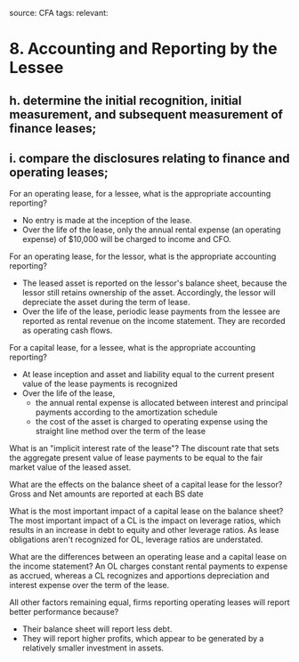 source: CFA
tags: 
relevant: 

# 8. Accounting and Reporting by the Lessee

## h. determine the initial recognition, initial measurement, and subsequent measurement of finance leases;
## i. compare the disclosures relating to finance and operating leases;

For an operating lease, for a lessee, what is the appropriate accounting reporting?
- No entry is made at the inception of the lease.
- Over the life of the lease, only the annual rental expense (an operating expense) of $10,000 will be charged to income and CFO.

For an operating lease, for the lessor, what is the appropriate accounting reporting?
- The leased asset is reported on the lessor's balance sheet, because the lessor still retains ownership of the asset. Accordingly, the lessor will depreciate the asset during the term of lease.
- Over the life of the lease, periodic lease payments from the lessee are reported as rental revenue on the income statement. They are recorded as operating cash flows.

For a capital lease, for a lessee, what is the appropriate accounting reporting?
- At lease inception and asset and liability equal to the current present value of the lease payments is recognized
- Over the life of the lease, 
	- the annual rental expense is allocated between interest and principal payments according to the amortization schedule
	- the cost of the asset is charged to operating expense using the straight line method over the term of the lease

What is an "implicit interest rate of the lease"?
The discount rate that sets the aggregate present value of lease payments to be equal to the fair market value of the leased asset.

What are the effects on the balance sheet of a capital lease for the lessor?
Gross and Net amounts are reported at each BS date

What is the most important impact of a capital lease on the balance sheet?
The most important impact of a CL is the impact on leverage ratios, which results in an increase in debt to equity and other leverage ratios. As lease obligations aren't recognized for OL, leverage ratios are understated.

What are the differences between an operating lease and a capital lease on the income statement?
An OL charges constant rental payments to expense as accrued, whereas a CL recognizes and apportions depreciation and interest expense over the term of the lease.

All other factors remaining equal, firms reporting operating leases will report better performance because?
- Their balance sheet will report less debt.
- They will report higher profits, which appear to be generated by a relatively smaller investment in assets.

